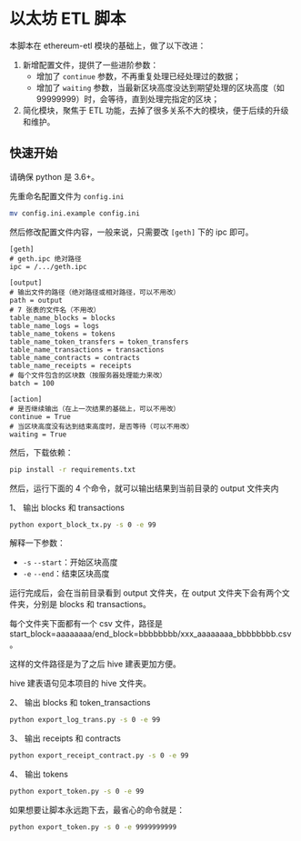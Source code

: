 # 以太坊 ETL 脚本

本脚本在 ethereum-etl 模块的基础上，做了以下改进：
1. 新增配置文件，提供了一些进阶参数：
    * 增加了 `continue` 参数，不再重复处理已经处理过的数据；
    * 增加了 `waiting` 参数，当最新区块高度没达到期望处理的区块高度（如99999999）时，会等待，直到处理完指定的区块；
3. 简化模块，聚焦于 ETL 功能，去掉了很多关系不大的模块，便于后续的升级和维护。

##  快速开始

请确保 python 是 3.6+。

先重命名配置文件为 `config.ini`

```bash
mv config.ini.example config.ini
```

然后修改配置文件内容，一般来说，只需要改 `[geth]` 下的 ipc 即可。

```text
[geth]
# geth.ipc 绝对路径
ipc = /.../geth.ipc

[output]
# 输出文件的路径（绝对路径或相对路径，可以不用改）
path = output
# 7 张表的文件名（不用改）
table_name_blocks = blocks
table_name_logs = logs
table_name_tokens = tokens
table_name_token_transfers = token_transfers
table_name_transactions = transactions
table_name_contracts = contracts
table_name_receipts = receipts
# 每个文件包含的区块数（按服务器处理能力来改）
batch = 100

[action]
# 是否继续输出（在上一次结果的基础上，可以不用改）
continue = True
# 当区块高度没有达到结束高度时，是否等待（可以不用改）
waiting = True
```

然后，下载依赖：

```bash
pip install -r requirements.txt
```

然后，运行下面的 4 个命令，就可以输出结果到当前目录的 output 文件夹内

1、 输出 blocks 和 transactions

```bash
python export_block_tx.py -s 0 -e 99
```

解释一下参数：
* `-s` `--start`：开始区块高度
* `-e` `--end`：结束区块高度

运行完成后，会在当前目录看到 output 文件夹，在 output 文件夹下会有两个文件夹，分别是 blocks 和 transactions。

每个文件夹下面都有一个 csv 文件，路径是 start_block=aaaaaaaa/end_block=bbbbbbbb/xxx_aaaaaaaa_bbbbbbbb.csv。

这样的文件路径是为了之后 hive 建表更加方便。

hive 建表语句见本项目的 hive 文件夹。

2、 输出 blocks 和 token_transactions

```bash
python export_log_trans.py -s 0 -e 99
```

3、 输出 receipts 和 contracts

```bash
python export_receipt_contract.py -s 0 -e 99
```

4、 输出 tokens

```bash
python export_token.py -s 0 -e 99
```

如果想要让脚本永远跑下去，最省心的命令就是：

```bash
python export_token.py -s 0 -e 9999999999
```